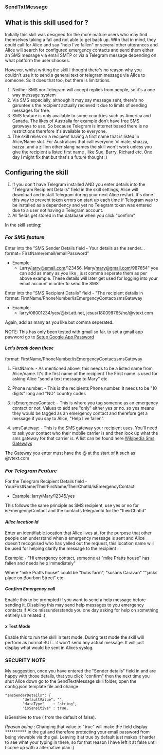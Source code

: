 ### SendTxtMessage

## What is this skill used for ?

Initially this skill was designed for the more mature users who may find themselves taking a fall 
and not able to get back up. With that in mind, they could call for Alice and say "help I've fallen" or several other
utterances and Alice will search for configured emergency contacts and send them either an SMS message via 
email SMTP or via a Telegram message depending on what platform the user chooses.

However, whilst writing the skill I thought there's no reason why you couldn't use it to send a general 
text or telegram message via Alice to someone. So it does that too, but there is limitations.

1. Neither SMS nor Telegram will accept replies from people, so it's a one way message system
2. Via SMS especially, although it may say message sent, there's no garuntee's the recipient actually recieved it
due to limits of sending messages for free.
3. SMS feature is only available to some countries such as America and Canada. 
The likes of Australia for example don't have free SMS gateways to use. So because Telegram is internet based
there is no restrictions therefore it's available to everyone.
4. The skill relies on a recipient having a first name that is listed in Alice/Name slot. 
For Australians that call everyone 'ol mate, shazza, bazza, and a zillion other slang names the skill 
won't work unless you give the recipient a listed first name , like Sue, Barry, Richard etc. 
One day I might fix that but that's a future thought :)

## Configuring the skill

1. If you don't have Telegram installed AND you enter details into the "Telegram Recipient Details" field in the 
skill settings, Alice will download and install Telegram during your next Alice restart. It's done this way to prevent 
token errors on start up each time if Telegram was to be installed as a dependency and yet no Telegram token was entered
due to a user not having a Telegram account.
2. All fields get stored in the database when you click "confirm"

In the skill setting:

### *For SMS feature*

Enter into the "SMS Sender Details field - Your details as the sender... format= FirstName/email/emailPassword"
- Example:
  - Larry/larry@email.com/123456, Mary/mary@gmail.com/987654"
you can add as many as you like , just comma seperate them as per above example.
These details will later get used for logging into your email account in order to send the SMS

Enter into the "SMS Recipient Details" field - "The recipient details in format: FirstName/PhoneNumber/isEmergencyContact/smsGateway
- Example:
  - larry/08001234/yes/@txt.att.net, jesus/180098765/no/@vtext.com

Again, add as many as you like but comma seperated.

NOTE: This has only been tested with gmail so far. to set a gmail app pawword go to [Setup Google App Password](https://support.google.com/accounts/answer/185833?hl=en)

#### *Let's break down these*

format: FirstName/PhoneNumber/isEmergencyContact/smsGateway


1. FirstName: - As mentioned above, this needs to be a listed name from Alice/name. It's the first name of the recipient
The First name is used for asking Alice "send a text message to Mary" etc

2. Phone number: - This is the recipients Phone number. It needs to be "10 digits" long and "NO" country codes

3. isEmergencyContact: - This is where you tag someone as an emergency contact or not. Values to add are "only"
either yes or no. so yes means they would be tagged as an emergency contact and therefore get a message if you say to 
Alice, "Help I've fallen".

4. smsGateway: - This is the SMS gateway your recipient uses. You'll need to ask your contact who their 
mobile carrier is and then look up what the sms gateway for that carrier is. A list can be found here
   [Wikipedia Sms Gateways](https://en.wikipedia.org/wiki/SMS_gateway)

The Gateway you enter must have the @ at the start of it such as @vtext.com


### *For Telegram Feature*

For the Telegram Recipient Details field - YourFirstName/TheirFirsName/TheirChatId/isEmergencyContact 
- Example: larry/Mary/12345/yes

This follows the same principle as SMS recipient, use yes or no for isEmergencyContact and the contacts 
telegramId for the "theirChatId" 

#### *Alice location Id*

Enter an identifiable location that Alice lives at, for the purpose that other people can understand when a emergency message is sent
and Alice doesn't recognised who has yelled out the request, this location name will be used for helping
clarify the message to the recipient .

Example: - "Hi emergency contact, someone at "mike Pratts house" has fallen and needs help immediately"

Where "mike Pratts house" could be "bobs farm", "susans Caravan" ""jacks place on Bourbon Street" etc.

#### *Confirm Emergency call*

Enable this to be prompted if you want to send a help message before sending it. 
Disabling this may send help messages to you emergency contacts if Alice missunderstands you one day 
asking for help on something entirely un related :)

#### x Test Mode

Enable this to run the skill in test mode. During test mode the skill will perform as normal BUT.. 
it won't send any actual message. It will just display what would be sent in Alices syslog.

### SECURITY NOTE
My suggestion, once you have entered the "Sender details" field in and are happy with those details, that you click "confirm"
then the next time you shut Alice down go to the SendTextMessage skill folder, open the config.json.template file and change 
```commandline
"smsSenderDetails": {
		"defaultValue": "",
		"dataType"    : "string",
		"isSensitive" : true,
```
isSensitive to true ( from the default  of false).

*Reason being* : Changing that value to "true" will make the field display ********** in the gui and therefore protecting your 
email password from being viewable via the gui. Leaving it at true by default just makes it harder to see what your typing in there, 
so for that reason I have left it at false until I come up with a alternative plan :)